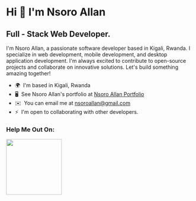 Hi 👋 I'm Nsoro Allan 
==========================

Full - Stack Web Developer.
-----------------------------

I'm Nsoro Allan, a passionate software developer based in Kigali, Rwanda. I specialize in web development, mobile development, and desktop application development. I'm always excited to contribute to open-source projects and collaborate on innovative solutions. Let's build something amazing together!

* 🌍  I'm based in Kigali, Rwanda
* 🖥️  See Nsoro Allan's portfolio at [Nsoro Allan Portfolio](http://nsoroallan.com)
* ✉️  You can email me at [nsoroallan@gmail.com](mailto:nsoroallan@gmail.com)
* ⚡  I'm open to collaborating with other developers.

### Help Me Out On:
<a href="https://www.ko-fi.com/allancorp"><img src="https://storage.ko-fi.com/cdn/kofi2.png?v=3" width="150"/></a>
